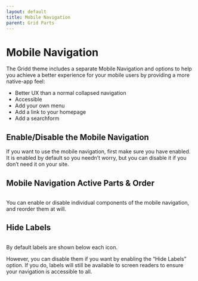 ```yaml
---
layout: default
title: Mobile Navigation
parent: Grid Parts
---
```


# Mobile Navigation

The Gridd theme includes a separate Mobile Navigation and options to help you achieve a better experience for your mobile users by providing a more native-app feel:

* Better UX than a normal collapsed navigation
* Accessible
* Add your own menu
* Add a link to your homepage
* Add a searchform

## Enable/Disable the Mobile Navigation

If you want to use the mobile navigation, first make sure you have enabled. It is enabled by default so you needn’t worry, but you can disable it if you don’t need it on your site.

## Mobile Navigation Active Parts & Order

<img src="https://wplemon.github.io/gridd/uploads/mobile-nav-2.png" alt="" style="max-width:300px">

You can enable or disable individual components of the mobile navigation, and reorder them at will.

## Hide Labels

<img src="https://wplemon.github.io/gridd/uploads/mobile-nav-3.png" alt="" style="max-width:300px">

By default labels are shown below each icon.

However, you can disable them if you want by enabling the “Hide Labels” option. If you do, labels will still be available to screen readers to ensure your navigation is accessible to all.
